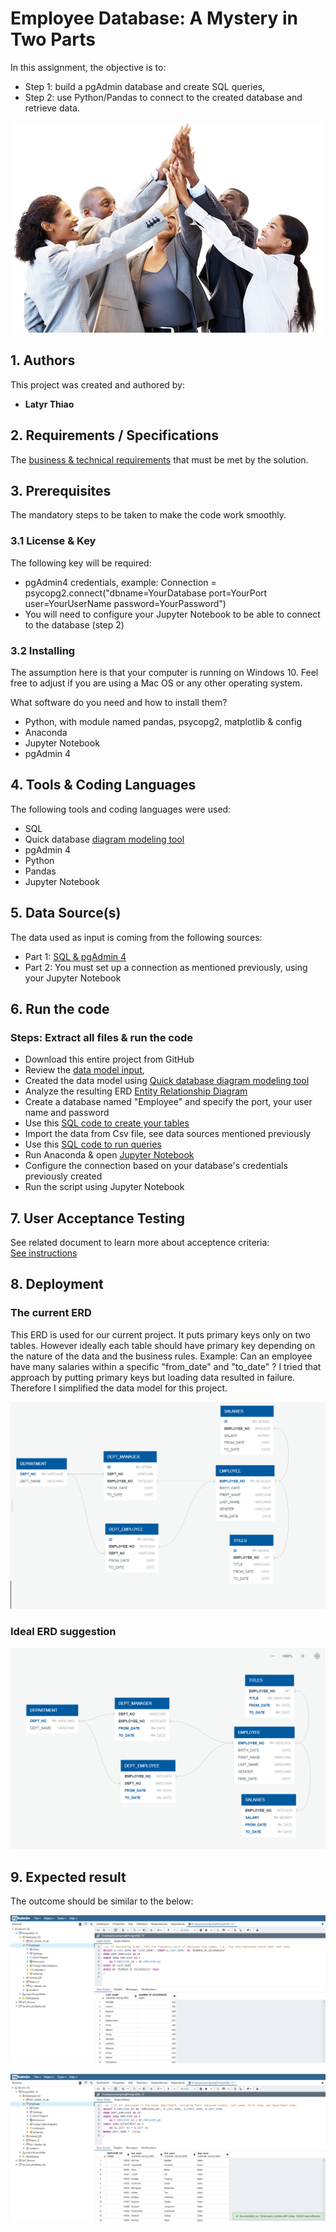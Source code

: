 # **Employee Database: A Mystery in Two Parts**

In this assignment, the objective is to:
* Step 1: build a pgAdmin database and create SQL queries,
* Step 2: use Python/Pandas to connect to the created database and retrieve data.

<p align="center">
  <img src="business_people.jpg">
</p>  

## **1. Authors**

This project was created and authored by:
* **Latyr Thiao**


## **2. Requirements / Specifications**

The [business & technical requirements](000-Instructions) that must be met by the solution.

## **3. Prerequisites**

The mandatory steps to be taken to make the code work smoothly.

### **3.1 License & Key**

The following key will be required:
* pgAdmin4 credentials, example: Connection = psycopg2.connect("dbname=YourDatabase port=YourPort user=YourUserName password=YourPassword")
* You will need to configure your Jupyter Notebook to be able to connect to the database (step 2)


### **3.2 Installing**

The assumption here is that your computer is running on Windows 10.
Feel free to adjust if you are using a Mac OS or any other operating system.

What software do you need and how to install them?

* Python, with module named pandas, psycopg2, matplotlib & config 
* Anaconda
* Jupyter Notebook
* pgAdmin 4


## **4. Tools & Coding Languages**

The following tools and coding languages were used:
* SQL
* Quick database [diagram modeling tool](https://app.quickdatabasediagrams.com/#/)
* pgAdmin 4
* Python
* Pandas
* Jupyter Notebook


## **5. Data Source(s)**

The data used as input is coming from the following sources:
* Part 1: [SQL & pgAdmin 4](001-Employee_SQL/001-DATA/)
* Part 2: You must set up a connection as mentioned previously, using your Jupyter Notebook


## **6. Run the code**

### **Steps: Extract all files & run the code**
* Download this entire project from GitHub
* Review the [data model input](001-Employee_SQL/1_EmployeeSQL_Data_Modeling.sql), 
* Created the data model using [Quick database diagram modeling tool](https://app.quickdatabasediagrams.com/#/)
* Analyze the resulting ERD [Entity Relationship Diagram](001-Employee_SQL/2_EmployeeSQL_ERD.png)
* Create a database named "Employee" and specify the port, your user name and password
* Use this [SQL code to create your tables](001-Employee_SQL/3_EmployeeSQL_Diagram_Table_Schemata.sql)
* Import the data from Csv file, see data sources mentioned previously
* Use this [SQL code to run queries](001-Employee_SQL/4_EmployeeSQL_Diagram_Queries.sql)
* Run Anaconda & open [Jupyter Notebook](001-Employee_SQL/5_EmployeeSQL_Optional3.ipynb)
* Configure the connection based on your database's credentials previously created
* Run the script using Jupyter Notebook

## **7. User Acceptance Testing**

See related document to learn more about acceptence criteria:  
[See instructions](000-Instructions)

## **8. Deployment**

### The current ERD
This ERD is used for our current project. It puts primary keys only on two tables.
However ideally each table should have primary key depending on the nature of the data and the business rules.
Example: Can an employee have many salaries within a specific "from_date" and "to_date" ?
I tried that approach by putting primary keys but loading data resulted in failure.
Therefore I simplified the data model for this project.

<p align="center">
  <img src="2_EmployeeSQL_ERD.png">
</p> 

### Ideal ERD suggestion
<p align="center">
  <img src="2_EmployeeSQL_ERD_FullConstraint.png">
</p> 


## **9. Expected result**

The outcome should be similar to the below:

<p align="center">
  <img src="Example_Query.png">
</p> 

<p align="center">
  <img src="Example_Query_bis.png">
</p> 
